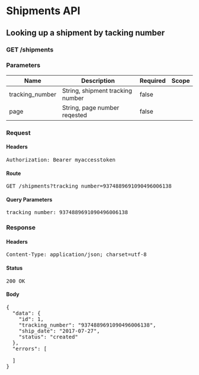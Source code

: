 # Shipments API

## Looking up a shipment by tacking number

### GET /shipments

### Parameters

| Name | Description | Required | Scope |
|------|-------------|----------|-------|
| tracking_number | String, shipment tracking number | false |  |
| page | String, page number reqested | false |  |

### Request

#### Headers

<pre>Authorization: Bearer myaccesstoken</pre>

#### Route

<pre>GET /shipments?tracking_number=9374889691090496006138</pre>

#### Query Parameters

<pre>tracking_number: 9374889691090496006138</pre>

### Response

#### Headers

<pre>Content-Type: application/json; charset=utf-8</pre>

#### Status

<pre>200 OK</pre>

#### Body

<pre>{
  "data": {
    "id": 1,
    "tracking_number": "9374889691090496006138",
    "ship_date": "2017-07-27",
    "status": "created"
  },
  "errors": [

  ]
}</pre>
